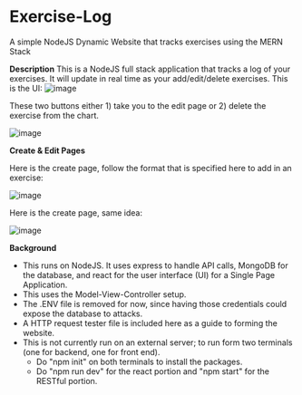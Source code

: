 # Exercise-Log
A simple NodeJS Dynamic Website that tracks exercises using the MERN Stack

**Description**
This is a NodeJS full stack application that tracks a log of your exercises. It will update in real time as your add/edit/delete exercises.
This is the UI:
![image](https://github.com/user-attachments/assets/0340aefa-5f7f-46e2-9cf2-70bb5104af78)

These two buttons either 1) take you to the edit page or 2) delete the exercise from the chart.

![image](https://github.com/user-attachments/assets/72104e04-2c0d-4ede-90a0-cb978f8fddb6)

**Create & Edit Pages**

Here is the create page, follow the format that is specified here to add in an exercise:

![image](https://github.com/user-attachments/assets/d4c1ca0f-2b48-42c7-936d-04d8d8163124)

Here is the create page, same idea:

![image](https://github.com/user-attachments/assets/3d805bec-f5b2-4a92-8495-a582827556db)

**Background**
- This runs on NodeJS. It uses express to handle API calls, MongoDB for the database, and react for the user interface (UI) for a Single Page Application.
- This uses the Model-View-Controller setup.
- The .ENV file is removed for now, since having those credentials could expose the database to attacks.
- A HTTP request tester file is included here as a guide to forming the website.
- This is not currently run on an external server; to run form two terminals (one for backend, one for front end).
    - Do "npm init" on both terminals to install the packages.
    - Do "npm run dev" for the react portion and "npm start" for the RESTful portion.


